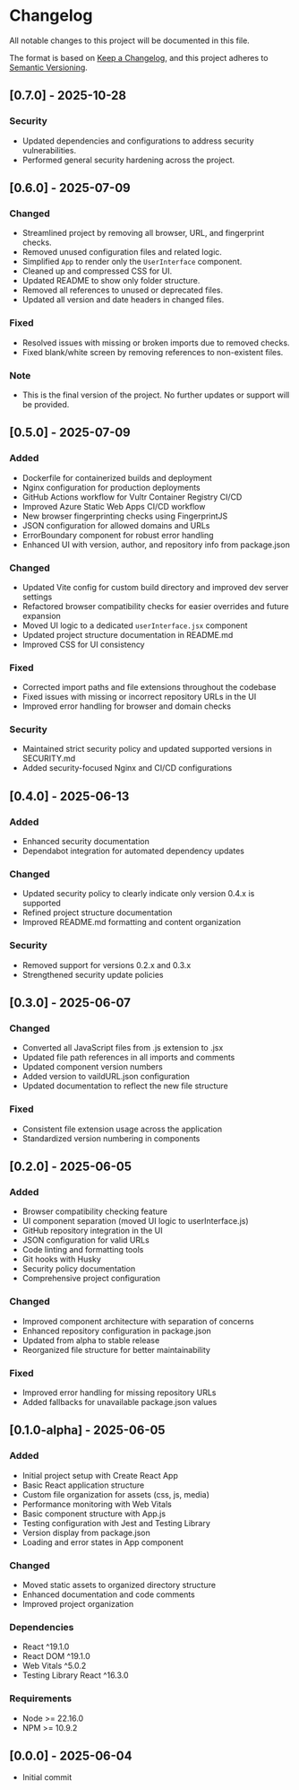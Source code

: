 # Changelog

All notable changes to this project will be documented in this file.

The format is based on [Keep a Changelog](https://keepachangelog.com/en/1.0.0/),
and this project adheres to [Semantic Versioning](https://semver.org/spec/v2.0.0.html).

## [0.7.0] - 2025-10-28

### Security
- Updated dependencies and configurations to address security vulnerabilities.
- Performed general security hardening across the project.


## [0.6.0] - 2025-07-09

### Changed
- Streamlined project by removing all browser, URL, and fingerprint checks.
- Removed unused configuration files and related logic.
- Simplified `App` to render only the `UserInterface` component.
- Cleaned up and compressed CSS for UI.
- Updated README to show only folder structure.
- Removed all references to unused or deprecated files.
- Updated all version and date headers in changed files.

### Fixed
- Resolved issues with missing or broken imports due to removed checks.
- Fixed blank/white screen by removing references to non-existent files.

### Note
- This is the final version of the project. No further updates or support will be provided.

## [0.5.0] - 2025-07-09

### Added
- Dockerfile for containerized builds and deployment
- Nginx configuration for production deployments
- GitHub Actions workflow for Vultr Container Registry CI/CD
- Improved Azure Static Web Apps CI/CD workflow
- New browser fingerprinting checks using FingerprintJS
- JSON configuration for allowed domains and URLs
- ErrorBoundary component for robust error handling
- Enhanced UI with version, author, and repository info from package.json

### Changed
- Updated Vite config for custom build directory and improved dev server settings
- Refactored browser compatibility checks for easier overrides and future expansion
- Moved UI logic to a dedicated `userInterface.jsx` component
- Updated project structure documentation in README.md
- Improved CSS for UI consistency

### Fixed
- Corrected import paths and file extensions throughout the codebase
- Fixed issues with missing or incorrect repository URLs in the UI
- Improved error handling for browser and domain checks

### Security
- Maintained strict security policy and updated supported versions in SECURITY.md
- Added security-focused Nginx and CI/CD configurations

## [0.4.0] - 2025-06-13

### Added
- Enhanced security documentation
- Dependabot integration for automated dependency updates

### Changed
- Updated security policy to clearly indicate only version 0.4.x is supported
- Refined project structure documentation
- Improved README.md formatting and content organization

### Security
- Removed support for versions 0.2.x and 0.3.x
- Strengthened security update policies

## [0.3.0] - 2025-06-07

### Changed
- Converted all JavaScript files from .js extension to .jsx
- Updated file path references in all imports and comments
- Updated component version numbers
- Added version to vaildURL.json configuration
- Updated documentation to reflect the new file structure

### Fixed
- Consistent file extension usage across the application
- Standardized version numbering in components

## [0.2.0] - 2025-06-05

### Added
- Browser compatibility checking feature
- UI component separation (moved UI logic to userInterface.js)
- GitHub repository integration in the UI
- JSON configuration for valid URLs
- Code linting and formatting tools
- Git hooks with Husky
- Security policy documentation
- Comprehensive project configuration

### Changed
- Improved component architecture with separation of concerns
- Enhanced repository configuration in package.json
- Updated from alpha to stable release
- Reorganized file structure for better maintainability

### Fixed
- Improved error handling for missing repository URLs
- Added fallbacks for unavailable package.json values

## [0.1.0-alpha] - 2025-06-05

### Added
- Initial project setup with Create React App
- Basic React application structure
- Custom file organization for assets (css, js, media)
- Performance monitoring with Web Vitals
- Basic component structure with App.js
- Testing configuration with Jest and Testing Library
- Version display from package.json
- Loading and error states in App component

### Changed
- Moved static assets to organized directory structure
- Enhanced documentation and code comments
- Improved project organization

### Dependencies
- React ^19.1.0
- React DOM ^19.1.0
- Web Vitals ^5.0.2
- Testing Library React ^16.3.0

### Requirements
- Node >= 22.16.0
- NPM >= 10.9.2

## [0.0.0] - 2025-06-04
- Initial commit